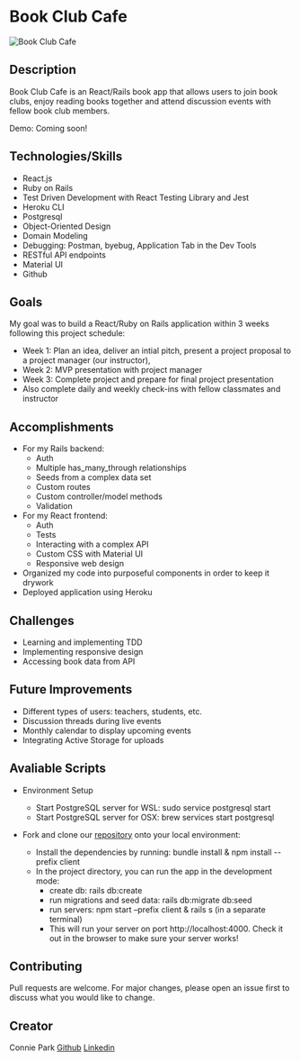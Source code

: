 # Book Club Cafe
![Book Club Cafe](https://i.imgur.com/4ZXSCw2.png)

## Description

Book Club Cafe is an React/Rails book app that allows users to join book clubs, enjoy reading books together and attend discussion events with fellow book club members.

Demo: Coming soon!

## Technologies/Skills

- React.js
- Ruby on Rails
- Test Driven Development with React Testing Library and Jest
- Heroku CLI
- Postgresql
- Object-Oriented Design
- Domain Modeling
- Debugging: Postman, byebug, Application Tab in the Dev Tools
- RESTful API endpoints
- Material UI
- Github

## Goals
My goal was to build a React/Ruby on Rails application within 3 weeks following this project schedule:
* Week 1: Plan an idea, deliver an intial pitch, present a project proposal to a project manager (our instructor), 
* Week 2: MVP presentation with project manager
* Week 3: Complete project and prepare for final project presentation 
* Also complete daily and weekly check-ins with fellow classmates and instructor

## Accomplishments
* For my Rails backend:
    * Auth
    * Multiple has_many_through relationships
    * Seeds from a complex data set
    * Custom routes
    * Custom controller/model methods
    * Validation
* For my React frontend:
    * Auth
    * Tests
    * Interacting with a complex API
    * Custom CSS with Material UI
    * Responsive web design
* Organized my code into purposeful components in order to keep it drywork
* Deployed application using Heroku

## Challenges
* Learning and implementing TDD
* Implementing responsive design
* Accessing book data from API

## Future Improvements
* Different types of users: teachers, students, etc.
* Discussion threads during live events
* Monthly calendar to display upcoming events
* Integrating Active Storage for uploads

## Avaliable Scripts
* Environment Setup
    * Start PostgreSQL server for WSL: sudo service postgresql start
    * Start PostgreSQL server for OSX: brew services start postgresql

* Fork and clone our [repository](https://github.com/conniedc1206/book-club-cafe-app) onto your local environment:
    * Install the dependencies by running: bundle install & npm install --prefix client
    * In the project directory, you can run the app in the development mode: 
         * create db: rails db:create
         * run migrations and seed data: rails db:migrate db:seed
         * run servers: npm start –prefix client & rails s (in a separate terminal)
         * This will run your server on port http://localhost:4000. Check it out in the browser to make sure your server works!

## Contributing
Pull requests are welcome. For major changes, please open an issue first to discuss what you would like to change.

Creator
---
Connie Park [Github](https://github.com/conniedc1206)  [Linkedin](https://www.linkedin.com/in/conniepark2)  
